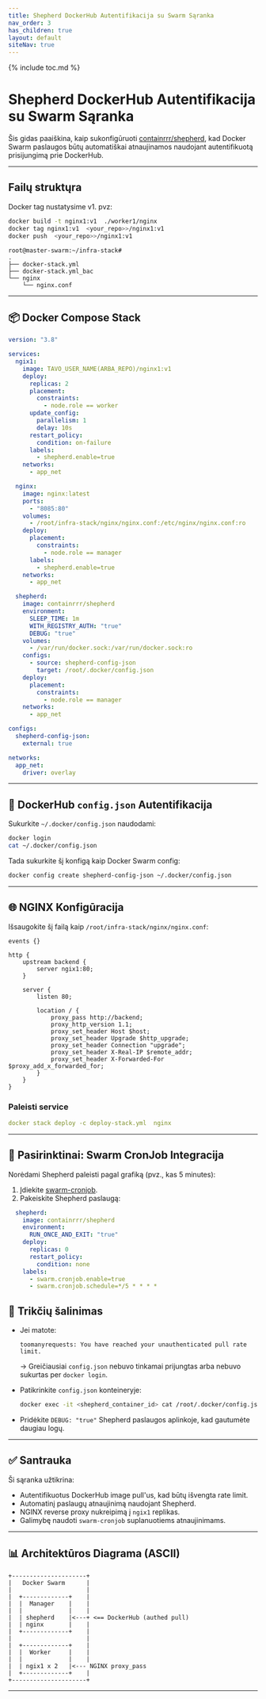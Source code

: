 ```yaml
---
title: Shepherd DockerHub Autentifikacija su Swarm Sąranka
nav_order: 3
has_children: true
layout: default
siteNav: true
---
```

{% include toc.md %}

# Shepherd DockerHub Autentifikacija su Swarm Sąranka

Šis gidas paaiškina, kaip sukonfigūruoti [containrrr/shepherd](https://github.com/containrrr/shepherd), kad Docker Swarm paslaugos būtų automatiškai atnaujinamos naudojant autentifikuotą prisijungimą prie DockerHub.

---
## Failų struktųra

Docker tag nustatysime v1. pvz:

```bash
docker build -t nginx1:v1  ./worker1/nginx
docker tag nginx1:v1  <your_repo>>/nginx1:v1
docker push  <your_repo>>/nginx1:v1
```


```
root@master-swarm:~/infra-stack#
.
├── docker-stack.yml
├── docker-stack.yml_bac
└── nginx
    └── nginx.conf
```
---

## 📦 Docker Compose Stack

```yaml
version: "3.8"

services:
  ngix1:
    image: TAVO_USER_NAME(ARBA_REPO)/nginx1:v1
    deploy:
      replicas: 2
      placement:
        constraints:
          - node.role == worker
      update_config:
        parallelism: 1
        delay: 10s
      restart_policy:
        condition: on-failure
      labels:
        - shepherd.enable=true
    networks:
      - app_net

  nginx:
    image: nginx:latest
    ports:
      - "8085:80"
    volumes:
      - /root/infra-stack/nginx/nginx.conf:/etc/nginx/nginx.conf:ro
    deploy:
      placement:
        constraints:
          - node.role == manager
      labels:
        - shepherd.enable=true
    networks:
      - app_net

  shepherd:
    image: containrrr/shepherd
    environment:
      SLEEP_TIME: 1m
      WITH_REGISTRY_AUTH: "true"
      DEBUG: "true"
    volumes:
      - /var/run/docker.sock:/var/run/docker.sock:ro
    configs:
      - source: shepherd-config-json
        target: /root/.docker/config.json
    deploy:
      placement:
        constraints:
          - node.role == manager
    networks:
      - app_net

configs:
  shepherd-config-json:
    external: true

networks:
  app_net:
    driver: overlay
```

---

## 🔑 DockerHub `config.json` Autentifikacija

Sukurkite `~/.docker/config.json` naudodami:

```bash
docker login
cat ~/.docker/config.json
```

Tada sukurkite šį konfigą kaip Docker Swarm config:

```bash
docker config create shepherd-config-json ~/.docker/config.json
```

---

## 🌐 NGINX Konfigūracija

Išsaugokite šį failą kaip `/root/infra-stack/nginx/nginx.conf`:

```nginx
events {}

http {
    upstream backend {
        server ngix1:80;
    }

    server {
        listen 80;

        location / {
            proxy_pass http://backend;
            proxy_http_version 1.1;
            proxy_set_header Host $host;
            proxy_set_header Upgrade $http_upgrade;
            proxy_set_header Connection "upgrade";
            proxy_set_header X-Real-IP $remote_addr;
            proxy_set_header X-Forwarded-For $proxy_add_x_forwarded_for;
        }
    }
}
```
### Paleisti service

```yml
docker stack deploy -c deploy-stack.yml  nginx
```
---

## 🔁 Pasirinktinai: Swarm CronJob Integracija

Norėdami Shepherd paleisti pagal grafiką (pvz., kas 5 minutes):

1. Įdiekite [swarm-cronjob](https://github.com/crazy-max/swarm-cronjob).
2. Pakeiskite Shepherd paslaugą:

```yaml
  shepherd:
    image: containrrr/shepherd
    environment:
      RUN_ONCE_AND_EXIT: "true"
    deploy:
      replicas: 0
      restart_policy:
        condition: none
    labels:
      - swarm.cronjob.enable=true
      - swarm.cronjob.schedule=*/5 * * * *
```


## 🐞 Trikčių šalinimas

* Jei matote:

  ```
  toomanyrequests: You have reached your unauthenticated pull rate limit.
  ```

  → Greičiausiai `config.json` nebuvo tinkamai prijungtas arba nebuvo sukurtas per `docker login`.

* Patikrinkite `config.json` konteineryje:

  ```bash
  docker exec -it <shepherd_container_id> cat /root/.docker/config.json
  ```

* Pridėkite `DEBUG: "true"` Shepherd paslaugos aplinkoje, kad gautumėte daugiau logų.

---

## ✅ Santrauka

Ši sąranka užtikrina:

* Autentifikuotus DockerHub image pull'us, kad būtų išvengta rate limit.
* Automatinį paslaugų atnaujinimą naudojant Shepherd.
* NGINX reverse proxy nukreipimą į `ngix1` replikas.
* Galimybę naudoti `swarm-cronjob` suplanuotiems atnaujinimams.

---

## 📊 Architektūros Diagrama (ASCII)

```
+---------------------+
|   Docker Swarm      |
|                     |
|  +-------------+    |
|  |  Manager    |    |
|  |             |    |
|  | shepherd    |<---+ <== DockerHub (authed pull)
|  | nginx       |    |
|  +-------------+    |
|                     |
|  +-------------+    |
|  |  Worker     |    |
|  |             |    |
|  | ngix1 x 2   |<--- NGINX proxy_pass
|  +-------------+    |
+---------------------+
```

---
